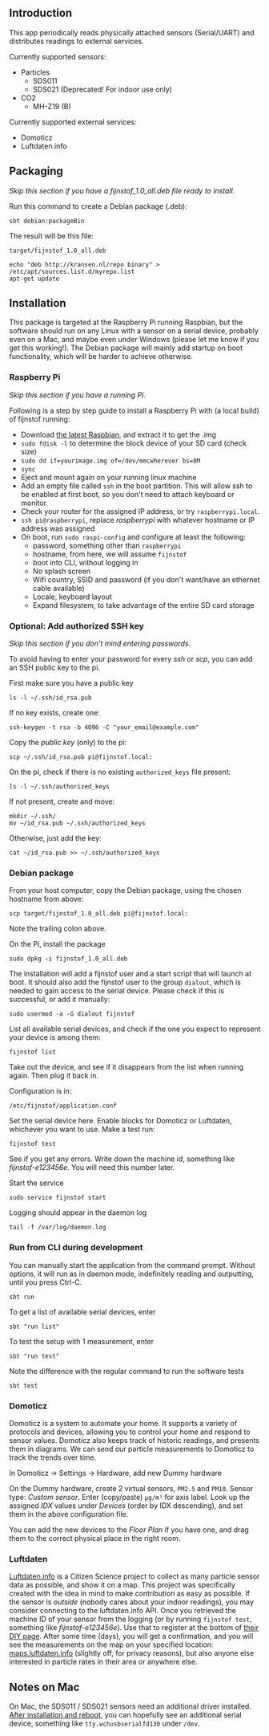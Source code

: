 ## Introduction

This app periodically reads physically attached sensors (Serial/UART) and distributes readings to external services.

Currently supported sensors: 

- Particles
  - SDS011
  - SDS021 (Deprecated! For indoor use only)
- CO2
  - MH-Z19 (B)

Currently supported external services:

- Domoticz
- Luftdaten.info

## Packaging

_Skip this section if you have a _fijnstof_1.0_all.deb_ file ready to install._

Run this command to create a Debian package (.deb):

    sbt debian:packageBin
    
The result will be this file:   

    target/fijnstof_1.0_all.deb
    
    echo "deb http://kransen.nl/repo binary" > /etc/apt/sources.list.d/myrepo.list
    apt-get update

## Installation

This package is targeted at the Raspberry Pi running Raspbian, but the software should run on any Linux with a sensor on a serial device, 
probably even on a Mac, and maybe even under Windows (please let me know if you get this working!). The Debian package will
mainly add startup on boot functionality, which will be harder to achieve otherwise.  

### Raspberry Pi

_Skip this section if you have a running Pi._

Following is a step by step guide to install a Raspberry Pi with (a local build) of fijnstof running:

- Download [the latest Raspbian](https://www.raspberrypi.org/downloads/raspbian/), and extract it to get the .img
- `sudo fdisk -l` to determine the block device of your SD card (check size)
- `sudo dd if=yourimage.img of=/dev/mmcwherever bs=8M`
- `sync`
- Eject and mount again on your running linux machine
- Add an empty file called `ssh` in the boot partition. This will allow ssh to be enabled at first boot, so you don't need to attach keyboard or monitor.
- Check your router for the assigned IP address, or try `raspberrypi.local`.
- `ssh pi@raspberrypi`, replace _raspberrypi_ with whatever hostname or IP address was assigned
- On boot, run `sudo raspi-config` and configure at least the following:
    - password, something other than `raspberrypi`
    - hostname, from here, we will assume `fijnstof`
    - boot into CLI, without logging in
    - No splash screen
    - Wifi country, SSID and password (if you don't want/have an ethernet cable available)
    - Locale, keyboard layout
    - Expand filesystem, to take advantage of the entire SD card storage
    
### Optional: Add authorized SSH key

_Skip this section if you don't mind entering passwords._

To avoid having to enter your password for every _ssh_ or _scp_, you can add an SSH public key to the pi. 

First make sure you have a public key

    ls -l ~/.ssh/id_rsa.pub

If no key exists, create one:

    ssh-keygen -t rsa -b 4096 -C "your_email@example.com"

Copy the _public key_ (only) to the pi:

    scp ~/.ssh/id_rsa.pub pi@fijnstof.local:

On the pi, check if there is no existing `authorized_keys` file present:

    ls -l ~/.ssh/authorized_keys

If not present, create and move:

    mkdir ~/.ssh/
    mv ~/id_rsa.pub ~/.ssh/authorized_keys

Otherwise, just add the key:

    cat ~/id_rsa.pub >> ~/.ssh/authorized_keys

### Debian package
    
From your host computer, copy the Debian package, using the chosen hostname from above:

    scp target/fijnstof_1.0_all.deb pi@fijnstof.local:

Note the trailing colon above.

On the Pi, install the package 
   
    sudo dpkg -i fijnstof_1.0_all.deb
    
The installation will add a fijnstof user and a start script that will launch at boot. 
It should also add the fijnstof user to the group `dialout`, which is needed to gain access to the serial device. 
Please check if this is successful, or add it manually: 

    sudo usermod -a -G dialout fijnstof
    
List all available serial devices, and check if the one you expect to represent your device is among them:

    fijnstof list
    
Take out the device, and see if it disappears from the list when running again. Then plug it back in.
    
Configuration is in:

    /etc/fijnstof/application.conf
    
Set the serial device here. Enable blocks for Domoticz or Luftdaten, whichever you want to use. Make a test run:

    fijnstof test
    
See if you get any errors. Write down the machine id, something like _fijnstof-e123456e_. You will need this number later.

Start the service

    sudo service fijnstof start
    
Logging should appear in the daemon log

    tail -f /var/log/daemon.log
        
### Run from CLI during development

You can manually start the application from the command prompt. Without options, it will run as in daemon mode,
indefinitely reading and outputting, until you press Ctrl-C.

    sbt run
    
To get a list of available serial devices, enter

    sbt "run list"
    
To test the setup with 1 measurement, enter

    sbt "run test"
    
Note the difference with the regular command to run the software tests

    sbt test

### Domoticz

Domoticz is a system to automate your home. It supports a variety of protocols and devices, allowing you to control your home and respond to sensor values. 
Domoticz also keeps track of historic readings, and presents them in diagrams. We can send our particle measurements to Domoticz to track the trends over time.

In Domoticz -> Settings -> Hardware, add new Dummy hardware

On the Dummy hardware, create 2 virtual sensors, `PM2.5` and `PM10`. 
Sensor type: _Custom sensor_. Enter (copy/paste) `µg/m³` for axis label. 
Look up the assigned _IDX_ values under _Devices_ (order by IDX descending), and set them in the above configuration file.

You can add the new devices to the _Floor Plan_ if you have one, and drag them to the correct physical place in the right room.

### Luftdaten

[Luftdaten.info](http://luftdaten.info) is a Citizen Science project to collect as many particle sensor data as possible, and show it on a map. 
This project was specifically created with the idea in mind to make contribution as easy as possible. 
If the sensor is _outside_ (nobody cares about your indoor readings), you may consider connecting to the luftdaten.info API. 
Once you retrieved the machine ID of your sensor from the logging (or by running `fijnstof test`, something like _fijnstof-e123456e_). 
Use that to register at the bottom of [their DIY page](https://luftdaten.info/en/construction-manual/). 
After some time (days), you  will get a confirmation, and you will see the measurements on the map on your specified 
location: [maps.luftdaten.info](http://maps.luftdaten.info) (slightly off, for privacy reasons), 
but also anyone else interested in particle rates in their area or anywhere else.


## Notes on Mac

On Mac, the SDS011 / SDS021 sensors need an additional driver installed. 
[After installation and reboot](https://kig.re/2014/12/31/how-to-use-arduino-nano-mini-pro-with-CH340G-on-mac-osx-yosemite.html), you can hopefully
see an additional serial device, something like `tty.wchusbserialfd130` under `/dev`.
